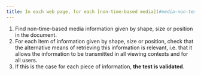 ```yaml
---
title: In each web page, for each [non-time-based media](#media-non-temporel), information must not be conveyed solely [by shape, size or location](#indication-conveyed-by-shape-size-or-location). Is this rule implemented appropriately?
---
```


1. Find non-time-based media information given by shape, size or position in the document.
2. For each item of information given by shape, size or position, check that the alternative means of retrieving this information is relevant, i.e. that it allows the information to be transmitted in all viewing contexts and for all users.
3. If this is the case for each piece of information, **the test is validated**.
